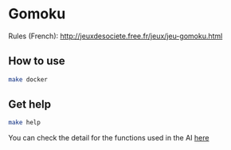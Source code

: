 # Gomoku
Rules (French): http://jeuxdesociete.free.fr/jeux/jeu-gomoku.html

## How to use
```bash
make docker
```

## Get help
```bash
make help
```

You can check the detail for the functions used in the AI [here](https://github.com/molomol0/Gomoku/blob/main/ai_doc.txt)